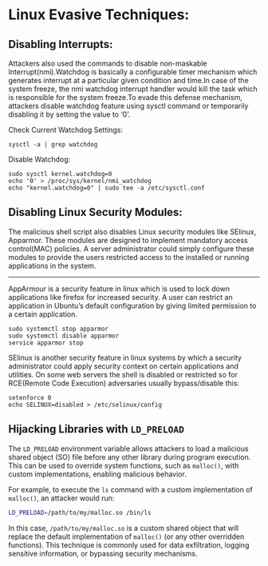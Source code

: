 # Linux Evasive Techniques:

## Disabling Interrupts:

Attackers also used the commands to disable non-maskable Interrupt(nmi).Watchdog is
basically a configurable timer mechanism which generates interrupt at a particular given
condition and time.In case of the system freeze, the nmi watchdog interrupt handler would
kill the task which is responsible for the system freeze.To evade this defense mechanism,
attackers disable watchdog feature using sysctl command or temporarily disabling it by
setting the value to ‘0’.

Check Current Watchdog Settings:

```
sysctl -a | grep watchdog
```

Disable Watchdog:

```
sudo sysctl kernel.watchdog=0
echo '0' > /proc/sys/kernel/nmi_watchdog
echo "kernel.watchdog=0" | sudo tee -a /etc/sysctl.conf
```

## Disabling Linux Security Modules:

The malicious shell script also disables Linux security modules like SElinux, Apparmor.
These modules are designed to implement mandatory access control(MAC) policies. A server
administrator could simply configure these modules to provide the users restricted access to
the installed or running applications in the system.

---

AppArmour is a security feature in linux which is used to lock down applications like firefox
for increased security. A user can restrict an application in Ubuntu’s default configuration by
giving limited permission to a certain application.

```
sudo systemctl stop apparmor
sudo systemctl disable apparmor
service apparmor stop
```

SElinux is another security feature in linux systems by which a security administrator could
apply security context on certain applications and utilities. On some web servers the shell is
disabled or restricted so for RCE(Remote Code Execution) adversaries usually bypass/disable
this:

```
setenforce 0
echo SELINUX=disabled > /etc/selinux/config
```

## Hijacking Libraries with `LD_PRELOAD`

The `LD_PRELOAD` environment variable allows attackers to load a malicious shared object (SO) file before any other library during program execution. This can be used to override system functions, such as `malloc()`, with custom implementations, enabling malicious behavior.

For example, to execute the `ls` command with a custom implementation of `malloc()`, an attacker would run:

```sh
LD_PRELOAD=/path/to/my/malloc.so /bin/ls
```

In this case, `/path/to/my/malloc.so` is a custom shared object that will replace the default implementation of `malloc()` (or any other overridden functions). This technique is commonly used for data exfiltration, logging sensitive information, or bypassing security mechanisms.
